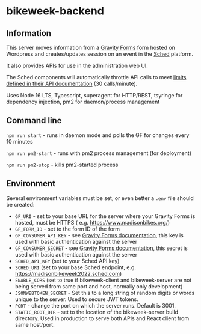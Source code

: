 # bikeweek-backend

## Information

This server moves information from a [Gravity Forms](https://www.gravityforms.com/) form hosted on Wordpress and
creates/updates session on an event in the [Sched](https://sched.com/) platform.

It also provides APIs for use in the administration web UI.

The Sched components will automatically throttle API calls to meet [limits defined in their API documentation](https://sched.com/api) (30 calls/minute).

Uses Node 16 LTS, Typescript, superagent for HTTP/REST, tsyringe for dependency injection, pm2 for daemon/process management

## Command line

`npm run start` - runs in daemon mode and polls the GF for changes every 10 minutes

`npm run pm2-start` - runs with pm2 process management (for deployment)

`npm run pm2-stop` - kills pm2-started process

## Environment

Several environment variables must be set, or even better a `.env` file should be created:

- `GF_URI` - set to your base URL for the server where your Gravity Forms is hosted, must be HTTPS (
  e.g. https://www.madisonbikes.org/)
- `GF_FORM_ID` - set to the form ID of the form
- `GF_CONSUMER_API_KEY` - see [Gravity Forms documentation](https://docs.gravityforms.com/rest-api-v2-authentication/),
  this key is used with basic authentication against the server
- `GF_CONSUMER_SECRET` - see [Gravity Forms documentation](https://docs.gravityforms.com/rest-api-v2-authentication/),
  this secret is used with basic authentication against the server
- `SCHED_API_KEY` (set to your Sched API key)
- `SCHED_URI` (set to your base Sched endpoint, e.g. https://madisonbikeweek2022.sched.com)
- `ENABLE_CORS` (set to true if bikeweek-client and bikeweek-server are not being served from same port and host, normally only development)
- `JSONWEBTOKEN_SECRET` - Set this to a long string of random digits or words unique to the server. Used to secure JWT tokens.
- `PORT` - change the port on which the server runs. Default is 3001.
- `STATIC_ROOT_DIR` - set to the location of the bikeweek-server build directory. Used in production to serve both APIs and React client from same host/port.
